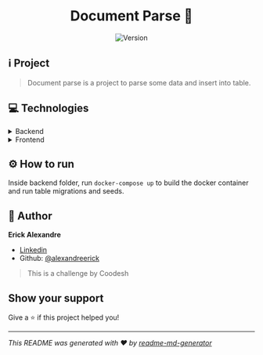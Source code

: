 <div align="center">
  <h1>Document Parse 📂</h1>
</div>

<div align="center">
<p>
  <img alt="Version" src="https://img.shields.io/badge/version-1.0-blue.svg?cacheSeconds=2592000" />
</p>
</div>

## ℹ️ Project

> Document parse is a project to parse some data and insert into table.

## 💻 Technologies

<details>
  <summary>Backend</summary>
  
- Node.js
- Express
- Typescript
- Sequelize
- Multer
</details>

<details>
  <summary>Frontend</summary>

- React
- Typescript
- Vite
- React Dropzone
- React Phospor Icons
- Axios
</details>

## ⚙️ How to run 

Inside backend folder, run `docker-compose up` to build the docker container and run table migrations and seeds.

## 👤 Author

**Erick Alexandre**

- [Linkedin](https://www.linkedin.com/in/erick-alexandre-83007b139/)
- Github: [@alexandreerick](https://github.com/alexandreerick)

> This is a challenge by Coodesh

## Show your support

Give a ⭐️ if this project helped you!

---

_This README was generated with ❤️ by [readme-md-generator](https://github.com/kefranabg/readme-md-generator)_